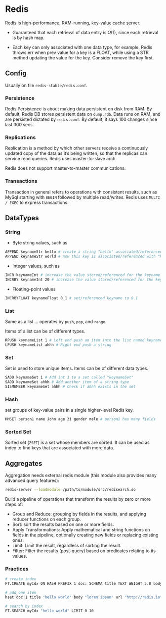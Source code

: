 # Redis

Redis is high-performance, RAM-running, key-value cache server.

* Guaranteed that each retrieval of data entry is $O(1)$, since each retrieval is by hash map.

* Each key can only associated with one data type, for example, Redis throws err when prev value for a key is a FLOAT, while using a STR method updating the value for the key. Consider remove the key first.

## Config

Usually on file `redis-stable/redis.conf`.

### Persistence
Redis Persistence is about making data persistent on disk from RAM. By default, Redis DB stores persistent data on `dump.rdb`. Data runs on RAM, and are persisted dictated by `redis.conf`. By default, it says 100 changes since last 300 secs.

### Replications
Replication is a method by which other servers receive a continuously updated copy of the data as it’s being written, so that the replicas can service read queries. Redis uses master-to-slave arch.

Redis does not support master-to-master communications.

### Transactions
Transaction in general refers to operations with consistent results, such as MySql starting with `BEGIN` followed by multiple read/writes. Redis uses `MULTI / EXEC` to express transactions.

## DataTypes

### String

* Byte string values, such as
```bash
APPEND keynameStr hello # create a string "hello" associated/referenced with the keyname
APPEND keynameStr world # now this key is associated/referenced with "helloworld"
```

* Integer values, such as
```bash
INCR keynameInt # increase the value stored/referenced for the keyname by 1
INCRBY keynameInt 20 # increase the value stored/referenced for the keyname by 20
```

* Floating-point values
```bash
INCRBYFLOAT keynameFloat 0.1 # set/referenced keyname to 0.1
```

### List

Same as a list ... operates by `push`, `pop`, and `range`. 

Items of a list can be of different types.

```bash
RPUSH keynameList 1 # Left end push an item into the list named keynameList
LPUSH keynameList ahhh # Right end push a string
```

### Set

Set is used to store unique items. Items can be of different data types.

```bash
SADD keynameSet 1 # Add int 1 to a set called "keynameSet"
SADD keynameSet ahhh # Add another item of a string type
SISMEMBER keynameSet ahhh # Check if ahhh exists in the set
```

### Hash

set groups of key-value pairs in a single higher-level Redis key.
```bash
HMSET person1 name John age 31 gender male # person1 has many fields
```

### Sorted Set
Sorted set (`ZSET`) is a set whose members are sorted. It can be used as index to find keys that are associated with more data.

## Aggregates

Aggregation needs external redis module (this module also provides many advanced query features):
```bash
redis-server --loadmodule /path/to/module/src/redisearch.so
```

Build a pipeline of operations that transform the results by zero or more steps of:
* Group and Reduce: grouping by fields in the results, and applying reducer functions on each group.
* Sort: sort the results based on one or more fields.
* Apply Transformations: Apply mathematical and string functions on fields in the pipeline, optionally creating new fields or replacing existing ones
* Limit: Limit the result, regardless of sorting the result.
* Filter: Filter the results (post-query) based on predicates relating to its values.

### Practices

```bash
# create index
FT.CREATE myIdx ON HASH PREFIX 1 doc: SCHEMA title TEXT WEIGHT 5.0 body TEXT url TEXT

# add one item
hset doc:1 title "hello world" body "lorem ipsum" url "http://redis.io" 

# search by index
FT.SEARCH myIdx "hello world" LIMIT 0 10
```